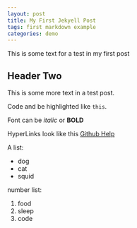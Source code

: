 ```yaml
---
layout: post
title: My First Jekyell Post
tags: first markdown example
categories: demo
---
```


This is some text for a test in my first post

## Header Two

This is some more text in a test post.

Code and be highlighted like `this`.

Font can be *italic* or **BOLD**

HyperLinks look like this [Github Help](https://help.github.com/)

A list:
- dog
- cat
- squid

number list:
1. food
2. sleep
3. code
